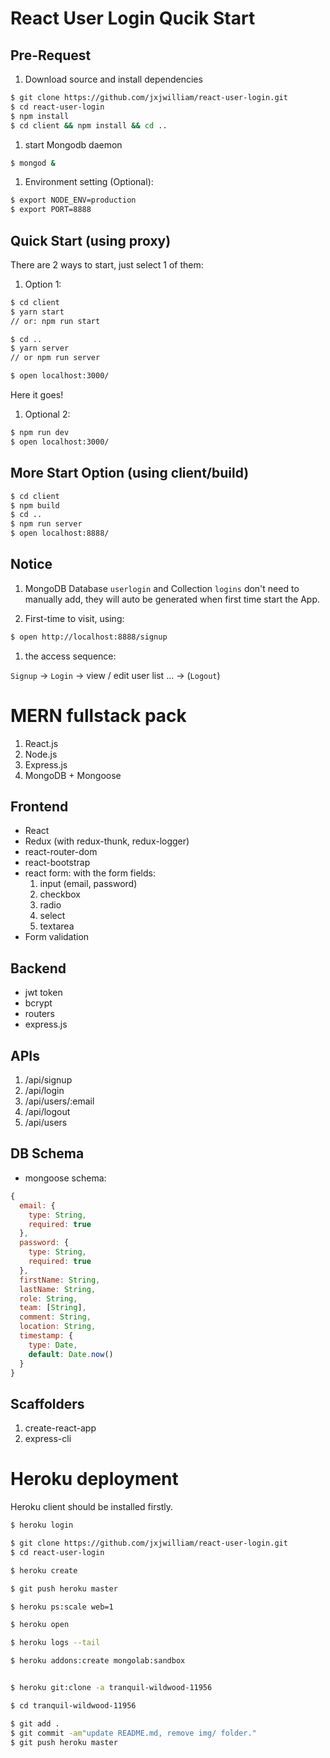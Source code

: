 # React User Login Qucik Start

## Pre-Request

1. Download source and install dependencies

```bash
$ git clone https://github.com/jxjwilliam/react-user-login.git
$ cd react-user-login
$ npm install
$ cd client && npm install && cd ..
```

1. start Mongodb daemon

```bash
$ mongod &
```

1. Environment setting (Optional):

```bash
$ export NODE_ENV=production
$ export PORT=8888
```

## Quick Start  (using proxy)

There are 2 ways to start, just select 1 of them:

1. Option 1:

```bash
$ cd client
$ yarn start  
// or: npm run start

$ cd ..
$ yarn server
// or npm run server

$ open localhost:3000/
```

Here it goes!


1. Optional 2:

```bash
$ npm run dev
$ open localhost:3000/
```

## More Start Option (using client/build)

```bash
$ cd client
$ npm build
$ cd ..
$ npm run server
$ open localhost:8888/
```


## Notice

1. MongoDB Database `userlogin` and Collection `logins` don't need to manually add, they will auto be generated when first time start the App.

1. First-time to visit, using:

```bash
$ open http://localhost:8888/signup
```

1. the access sequence:

`Signup` -> `Login` -> view / edit user list ... -> (`Logout`)


# MERN fullstack pack

1. React.js
1. Node.js
1. Express.js
1. MongoDB + Mongoose


## Frontend

- React
- Redux (with redux-thunk, redux-logger)
- react-router-dom
- react-bootstrap
- react form: with the form fields:
  1. input (email, password)
  1. checkbox
  1. radio
  1. select
  1. textarea
- Form validation

## Backend

- jwt token
- bcrypt
- routers
- express.js


## APIs

1. /api/signup
1. /api/login
1. /api/users/:email
1. /api/logout
1. /api/users


## DB Schema

- mongoose schema:

```javascript
{
  email: {
    type: String,
    required: true
  },
  password: {
    type: String,
    required: true
  },
  firstName: String,
  lastName: String,
  role: String,
  team: [String],
  comment: String,
  location: String,
  timestamp: {
    type: Date,
    default: Date.now()
  }
}
```

## Scaffolders

1. create-react-app
1. express-cli


# Heroku deployment

Heroku client should be installed firstly.

```bash
$ heroku login

$ git clone https://github.com/jxjwilliam/react-user-login.git
$ cd react-user-login

$ heroku create

$ git push heroku master

$ heroku ps:scale web=1

$ heroku open

$ heroku logs --tail

$ heroku addons:create mongolab:sandbox

```

```bash

$ heroku git:clone -a tranquil-wildwood-11956

$ cd tranquil-wildwood-11956

$ git add .
$ git commit -am"update README.md, remove img/ folder."
$ git push heroku master

```


